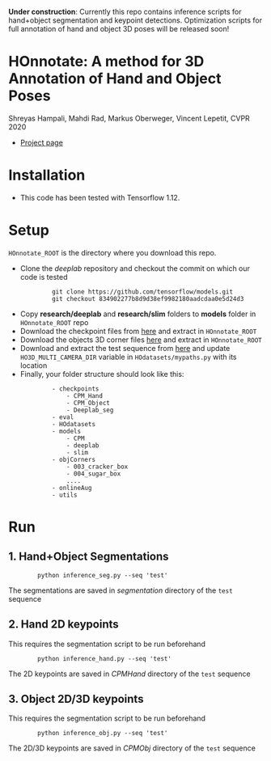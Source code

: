 **Under construction**: Currently this repo contains inference scripts for hand+object
segmentation and keypoint detections. Optimization scripts for full annotation of hand and 
object 3D poses will be released soon!

# HOnnotate: A method for 3D Annotation of Hand and Object Poses
Shreyas Hampali, Mahdi Rad, Markus Oberweger, Vincent Lepetit, CVPR 2020
- [Project page](https://www.tugraz.at/institute/icg/research/team-lepetit/research-projects/hand-object-3d-pose-annotation/)

# Installation
- This code has been tested with Tensorflow 1.12.

# Setup
`HOnnotate_ROOT` is the directory where you download this repo.
- Clone the *deeplab* repository and checkout the commit on which our code is tested
```
            git clone https://github.com/tensorflow/models.git
            git checkout 834902277b8d9d38ef9982180aadcdaa0e5d24d3
```
- Copy **research/deeplab** and **research/slim** folders to **models** folder in ``HOnnotate_ROOT`` repo
- Download the checkpoint files from [here](https://files.icg.tugraz.at/f/f23053e075a140ca8756/?dl=1) and extract in ``HOnnotate_ROOT``
- Download the objects 3D corner files [here](https://files.icg.tugraz.at/f/b400540c6c81425e8978/?dl=1) and extract in `HOnnotate_ROOT` 
- Download and extract the test sequence from [here]() and update `HO3D_MULTI_CAMERA_DIR` variable in `HOdatasets/mypaths.py` with its location
- Finally, your folder structure should look like this:
```
            - checkpoints
                - CPM_Hand
                - CPM_Object
                - Deeplab_seg
            - eval
            - HOdatasets
            - models
                - CPM
                - deeplab
                - slim
            - objCorners
                - 003_cracker_box
                - 004_sugar_box
                ....
            - onlineAug
            - utils
```

# Run
## 1. Hand+Object Segmentations
```
        python inference_seg.py --seq 'test'
```
The segmentations are saved in *segmentation* directory of the `test` sequence

## 2. Hand 2D keypoints
This requires the segmentation script to be run beforehand
```.env
        python inference_hand.py --seq 'test'
```
The 2D keypoints are saved in *CPMHand* directory of the `test` sequence

## 3. Object 2D/3D keypoints
This requires the segmentation script to be run beforehand
```.env
        python inference_obj.py --seq 'test'
```
The 2D/3D keypoints are saved in *CPMObj* directory of the `test` sequence
